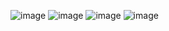 ![image](https://github.com/user-attachments/assets/1f499900-57ab-453c-95a0-2e4ff59773e7)
![image](https://github.com/user-attachments/assets/b973954b-5d69-47de-bb90-ddc5aed4a2ea)
![image](https://github.com/user-attachments/assets/d3ac2ac3-b6a5-495a-a234-83e7e47cd22f)
![image](https://github.com/user-attachments/assets/b521e16f-bc38-4da4-b203-b8dccf0baf8a)
